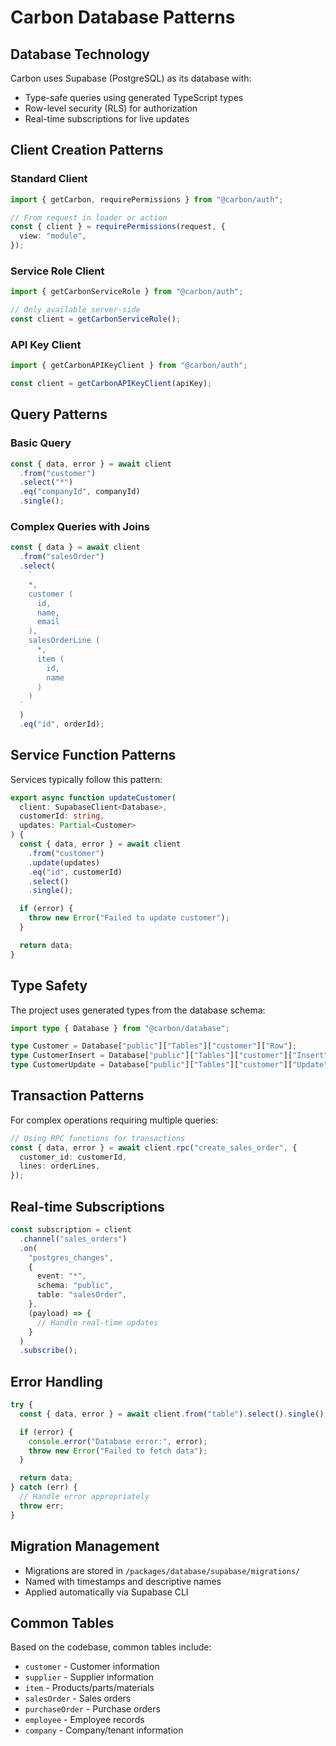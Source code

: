 # Carbon Database Patterns

## Database Technology

Carbon uses Supabase (PostgreSQL) as its database with:

- Type-safe queries using generated TypeScript types
- Row-level security (RLS) for authorization
- Real-time subscriptions for live updates

## Client Creation Patterns

### Standard Client

```typescript
import { getCarbon, requirePermissions } from "@carbon/auth";

// From request in loader or action
const { client } = requirePermissions(request, {
  view: "module",
});
```

### Service Role Client

```typescript
import { getCarbonServiceRole } from "@carbon/auth";

// Only available server-side
const client = getCarbonServiceRole();
```

### API Key Client

```typescript
import { getCarbonAPIKeyClient } from "@carbon/auth";

const client = getCarbonAPIKeyClient(apiKey);
```

## Query Patterns

### Basic Query

```typescript
const { data, error } = await client
  .from("customer")
  .select("*")
  .eq("companyId", companyId)
  .single();
```

### Complex Queries with Joins

```typescript
const { data } = await client
  .from("salesOrder")
  .select(
    `
    *,
    customer (
      id,
      name,
      email
    ),
    salesOrderLine (
      *,
      item (
        id,
        name
      )
    )
  `
  )
  .eq("id", orderId);
```

## Service Function Patterns

Services typically follow this pattern:

```typescript
export async function updateCustomer(
  client: SupabaseClient<Database>,
  customerId: string,
  updates: Partial<Customer>
) {
  const { data, error } = await client
    .from("customer")
    .update(updates)
    .eq("id", customerId)
    .select()
    .single();

  if (error) {
    throw new Error("Failed to update customer");
  }

  return data;
}
```

## Type Safety

The project uses generated types from the database schema:

```typescript
import type { Database } from "@carbon/database";

type Customer = Database["public"]["Tables"]["customer"]["Row"];
type CustomerInsert = Database["public"]["Tables"]["customer"]["Insert"];
type CustomerUpdate = Database["public"]["Tables"]["customer"]["Update"];
```

## Transaction Patterns

For complex operations requiring multiple queries:

```typescript
// Using RPC functions for transactions
const { data, error } = await client.rpc("create_sales_order", {
  customer_id: customerId,
  lines: orderLines,
});
```

## Real-time Subscriptions

```typescript
const subscription = client
  .channel("sales_orders")
  .on(
    "postgres_changes",
    {
      event: "*",
      schema: "public",
      table: "salesOrder",
    },
    (payload) => {
      // Handle real-time updates
    }
  )
  .subscribe();
```

## Error Handling

```typescript
try {
  const { data, error } = await client.from("table").select().single();

  if (error) {
    console.error("Database error:", error);
    throw new Error("Failed to fetch data");
  }

  return data;
} catch (err) {
  // Handle error appropriately
  throw err;
}
```

## Migration Management

- Migrations are stored in `/packages/database/supabase/migrations/`
- Named with timestamps and descriptive names
- Applied automatically via Supabase CLI

## Common Tables

Based on the codebase, common tables include:

- `customer` - Customer information
- `supplier` - Supplier information
- `item` - Products/parts/materials
- `salesOrder` - Sales orders
- `purchaseOrder` - Purchase orders
- `employee` - Employee records
- `company` - Company/tenant information
